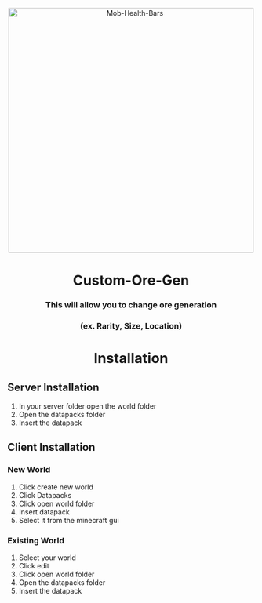 <span align="center">
  
 <a href="minecraft.net"><img alt="Mob-Health-Bars" src="https://github.com/bloomkd46/Mob-Health-Bars/blob/master/pack.png" width="500px"></a>

# Custom-Ore-Gen




### This will allow you to change ore generation
### (ex. Rarity, Size, Location)

</span>

<span align="center">
  
# Installation
</span>


## Server Installation
1) In your server folder open the world folder
2) Open the datapacks folder
3) Insert the datapack


## Client Installation
### New World
1) Click create new world
2) Click Datapacks
3) Click open world folder
4) Insert datapack
5) Select it from the minecraft gui
### Existing World
1) Select your world
2) Click edit
3) Click open world folder
4) Open the datapacks folder
5) Insert the datapack
